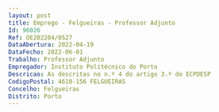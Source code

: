 ```yaml
--- 
layout: post
title: Emprego - Felgueiras - Professor Adjunto
Id: 96026
Ref: OE202204/0527
DataAbertura: 2022-04-19
DataFecho: 2022-06-01
Trabalho: Professor Adjunto
Empregador: Instituto Politécnico do Porto
Descricao: As descritas no n.º 4 do artigo 3.º do ECPDESP
CodigoPostal: 4610-156 FELGUEIRAS
Concelho: Felgueiras
Distrito: Porto
--- 
```

